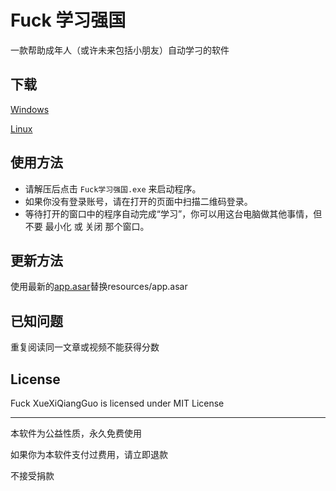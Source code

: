 
# Fuck 学习强国

一款帮助成年人（或许未来包括小朋友）自动学刁的软件

## 下载

[Windows](https://github.com/fuck-xuexiqiangguo/Fuck-XueXiQiangGuo/raw/master/Fuck学习强国-win32.zip)

[Linux](https://github.com/fuck-xuexiqiangguo/Fuck-XueXiQiangGuo/raw/master/Fuck学习强国-linux.zip)

## 使用方法

* 请解压后点击 `Fuck学习强国.exe` 来启动程序。
* 如果你没有登录账号，请在打开的页面中扫描二维码登录。
* 等待打开的窗口中的程序自动完成“学习”，你可以用这台电脑做其他事情，但不要 最小化 或 关闭 那个窗口。

## 更新方法

使用最新的[app.asar](https://github.com/fuck-xuexiqiangguo/Fuck-XueXiQiangGuo/raw/master/app.asar)替换resources/app.asar

## 已知问题

重复阅读同一文章或视频不能获得分数

## License

Fuck XueXiQiangGuo is licensed under MIT License

---

本软件为公益性质，永久免费使用

如果你为本软件支付过费用，请立即退款

不接受捐款
